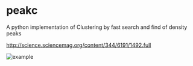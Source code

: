 # peakc
A python implementation of Clustering by fast search and find of density peaks

http://science.sciencemag.org/content/344/6191/1492.full

![example](peakc.png)
